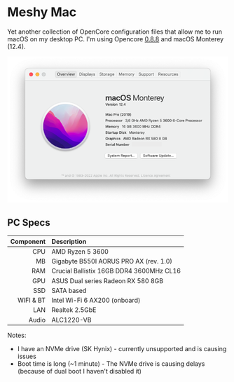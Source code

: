 # Meshy Mac

Yet another collection of OpenCore configuration files that allow me to run macOS on my desktop PC.
I'm using Opencore [0.8.8](https://github.com/acidanthera/OpenCorePkg/releases/tag/0.8.8) and macOS Monterey (12.4).

<div align="center">
    <img alt="About Meshy Mac" src='./about-meshy-mac.png'>
</div>

## PC Specs

| Component | Description                              |
| --------: | :--------------------------------------- |
|       CPU | AMD Ryzen 5 3600                         |
|        MB | Gigabyte B550I AORUS PRO AX (rev. 1.0)   |
|       RAM | Crucial Ballistix 16GB DDR4 3600MHz CL16 |
|       GPU | ASUS Dual series Radeon RX 580 8GB       |
|       SSD | SATA based                               |
| WIFI & BT | Intel Wi-Fi 6 AX200 (onboard)            |
|       LAN | Realtek 2.5GbE                           |
|     Audio | ALC1220-VB                               |

Notes:

- I have an NVMe drive (SK Hynix) - currently unsupported and is causing issues
- Boot time is long (~1 minute) - The NVMe drive is causing delays (because of dual boot I haven't disabled it)
